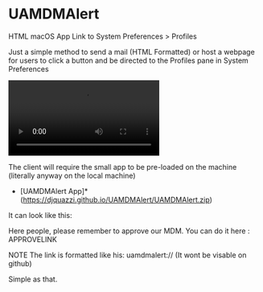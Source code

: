 # UAMDMAlert
HTML macOS App Link to System Preferences > Profiles

Just a simple method to send a mail (HTML Formatted) or host a webpage for users to click a button and be directed to the Profiles pane in System Preferences


![](https://github.com/djquazzi/djquazzi.github.io/blob/master/UAMDMAlert/UAMDMAlert.m4v)


The client will require the small app to be pre-loaded on the machine (literally anyway on the local machine)
* [UAMDMAlert App]* (https://djquazzi.github.io/UAMDMAlert/UAMDMAlert.zip)

It can look like this:

Here people, please remember to approve our MDM. You can do it here : APPROVELINK

NOTE The link is formatted like his: uamdmalert:// (It wont be visable on github)

Simple as that.

